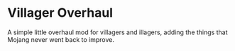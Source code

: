 Villager Overhaul
=======

A simple little overhaul mod for villagers and illagers, adding the things that Mojang never went back to improve.